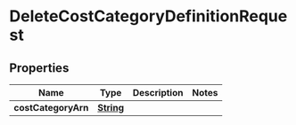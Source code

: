 

# DeleteCostCategoryDefinitionRequest


## Properties

| Name | Type | Description | Notes |
|------------ | ------------- | ------------- | -------------|
|**costCategoryArn** | [**String**](String.md) |  |  |



